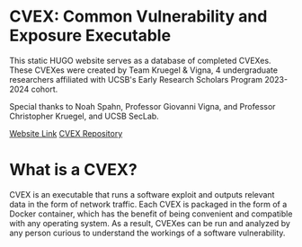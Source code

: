 # CVEX: Common Vulnerability and Exposure Executable

This static HUGO website serves as a database of completed CVEXes. These CVEXes were created by Team Kruegel & Vigna, 4 undergraduate researchers affiliated with UCSB's Early Research Scholars Program 2023-2024 cohort.

Special thanks to Noah Spahn, Professor Giovanni Vigna, and Professor Christopher Kruegel, and UCSB SecLab.

[Website Link](https://ucsb-seclab.github.io/xplor-cvex/)
[CVEX Repository](https://github.com/ucsb-seclab/cvex-xplor)

# What is a CVEX?
CVEX is an executable that runs a software exploit and outputs relevant data in the form of network traffic. Each CVEX is packaged in the form of a Docker container, which has the benefit of being convenient and compatible with any operating system. As a result, CVEXes can be run and analyzed by any person curious to understand the workings of a software vulnerability.
